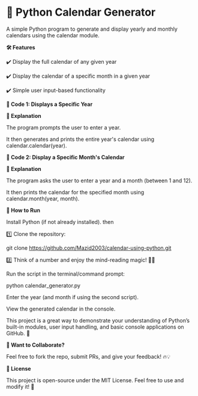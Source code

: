 # 📌 Python Calendar Generator

A simple Python program to generate and display yearly and monthly calendars using the calendar module.

**🛠️ Features**

✔️ Display the full calendar of any given year

✔️ Display the calendar of a specific month in a given year

✔️ Simple user input-based functionality

**📜 Code 1: Displays a Specific Year**

**📌 Explanation**

The program prompts the user to enter a year.

It then generates and prints the entire year's calendar using calendar.calendar(year).

**📜 Code 2: Display a Specific Month's Calendar**
  
**📌 Explanation**

The program asks the user to enter a year and a month (between 1 and 12).

It then prints the calendar for the specified month using calendar.month(year, month).

**🚀 How to Run**

Install Python (if not already installed).
then

1️⃣ Clone the repository:

git clone https://github.com/Mazid2003/calendar-using-python.git

2️⃣  Think of a number and enjoy the mind-reading magic! 🎩✨

Run the script in the terminal/command prompt:

python calendar_generator.py

Enter the year (and month if using the second script).

View the generated calendar in the console.

This project is a great way to demonstrate your understanding of Python’s built-in modules, user input handling, and basic console applications on GitHub. 🎯

**💬 Want to Collaborate?**

Feel free to fork the repo, submit PRs, and give your feedback! 🔥💡

**📜 License**

This project is open-source under the MIT License. Feel free to use and modify it! 🚀
